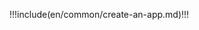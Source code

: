 <IntegrationDetailCard :title="`Create an application on ${$localeConfig.brandName}`">

!!!include(en/common/create-an-app.md)!!!

</IntegrationDetailCard>
